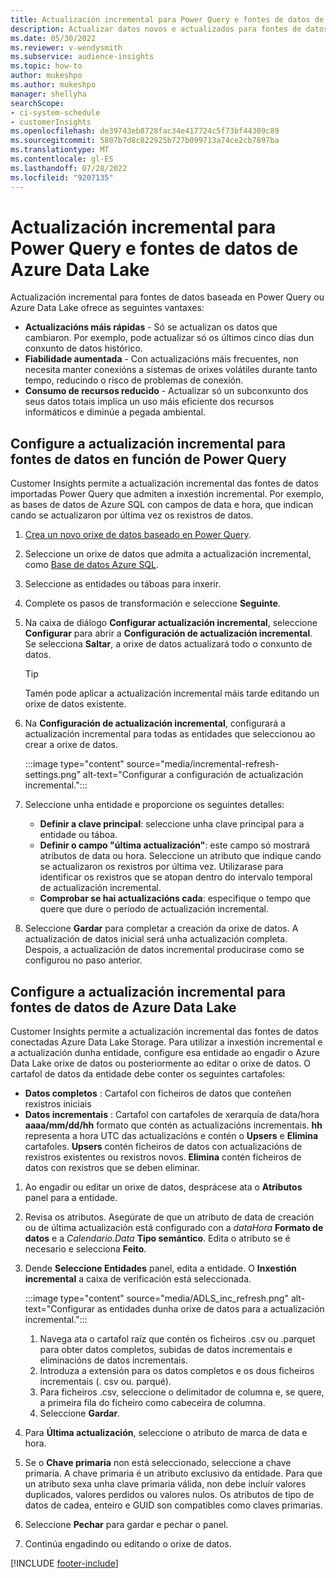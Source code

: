 ```yaml
---
title: Actualización incremental para Power Query e fontes de datos de Azure Data Lake
description: Actualizar datos novos e actualizados para fontes de datos grandes en base a Power Query ou fontes de datos de Azure Data Lake.
ms.date: 05/30/2022
ms.reviewer: v-wendysmith
ms.subservice: audience-insights
ms.topic: how-to
author: mukeshpo
ms.author: mukeshpo
manager: shellyha
searchScope:
- ci-system-schedule
- customerInsights
ms.openlocfilehash: de39743eb8728fac34e417724c5f73bf44309c89
ms.sourcegitcommit: 5807b7d8c822925b727b099713a74ce2cb7897ba
ms.translationtype: MT
ms.contentlocale: gl-ES
ms.lasthandoff: 07/28/2022
ms.locfileid: "9207135"
---
```

# <a name="incremental-refresh-for-power-query-and-azure-data-lake-data-sources"></a>Actualización incremental para Power Query e fontes de datos de Azure Data Lake

Actualización incremental para fontes de datos baseada en Power Query ou Azure Data Lake ofrece as seguintes vantaxes:

- **Actualizacións máis rápidas** - Só se actualizan os datos que cambiaron. Por exemplo, pode actualizar só os últimos cinco días dun conxunto de datos histórico.
- **Fiabilidade aumentada** - Con actualizacións máis frecuentes, non necesita manter conexións a sistemas de orixes volátiles durante tanto tempo, reducindo o risco de problemas de conexión.
- **Consumo de recursos reducido** - Actualizar só un subconxunto dos seus datos totais implica un uso máis eficiente dos recursos informáticos e diminúe a pegada ambiental.

## <a name="configure-incremental-refresh-for-data-sources-based-on-power-query"></a>Configure a actualización incremental para fontes de datos en función de Power Query

Customer Insights permite a actualización incremental das fontes de datos importadas Power Query que admiten a inxestión incremental. Por exemplo, as bases de datos de Azure SQL con campos de data e hora, que indican cando se actualizaron por última vez os rexistros de datos.

1. [Crea un novo orixe de datos baseado en Power Query](connect-power-query.md).

1. Seleccione un orixe de datos que admita a actualización incremental, como [Base de datos Azure SQL](/power-query/connectors/azuresqldatabase).

1. Seleccione as entidades ou táboas para inxerir.

1. Complete os pasos de transformación e seleccione **Seguinte**.

1. Na caixa de diálogo **Configurar actualización incremental**, seleccione **Configurar** para abrir a **Configuración de actualización incremental**. Se selecciona **Saltar**, a orixe de datos actualizará todo o conxunto de datos.
   > [!TIP]
   > Tamén pode aplicar a actualización incremental máis tarde editando un orixe de datos existente.

1. Na **Configuración de actualización incremental**, configurará a actualización incremental para todas as entidades que seleccionou ao crear a orixe de datos.

   :::image type="content" source="media/incremental-refresh-settings.png" alt-text="Configurar a configuración de actualización incremental.":::

1. Seleccione unha entidade e proporcione os seguintes detalles:

   - **Definir a clave principal**: seleccione unha clave principal para a entidade ou táboa.
   - **Definir o campo "última actualización"**: este campo só mostrará atributos de data ou hora. Seleccione un atributo que indique cando se actualizaron os rexistros por última vez. Utilizarase para identificar os rexistros que se atopan dentro do intervalo temporal de actualización incremental.
   - **Comprobar se hai actualizacións cada**: especifique o tempo que quere que dure o período de actualización incremental.

1. Seleccione **Gardar** para completar a creación da orixe de datos. A actualización de datos inicial será unha actualización completa. Despois, a actualización de datos incremental producirase como se configurou no paso anterior.

## <a name="configure-incremental-refresh-for-azure-data-lake-data-sources"></a>Configure a actualización incremental para fontes de datos de Azure Data Lake

Customer Insights permite a actualización incremental das fontes de datos conectadas Azure Data Lake Storage. Para utilizar a inxestión incremental e a actualización dunha entidade, configure esa entidade ao engadir o Azure Data Lake orixe de datos ou posteriormente ao editar o orixe de datos. O cartafol de datos da entidade debe conter os seguintes cartafoles:

- **Datos completos** : Cartafol con ficheiros de datos que conteñen rexistros iniciais
- **Datos incrementais** : Cartafol con cartafoles de xerarquía de data/hora **aaaa/mm/dd/hh** formato que contén as actualizacións incrementais. **hh** representa a hora UTC das actualizacións e contén o **Upsers** e **Elimina** cartafoles. **Upsers** contén ficheiros de datos con actualizacións de rexistros existentes ou rexistros novos. **Elimina** contén ficheiros de datos con rexistros que se deben eliminar.

1. Ao engadir ou editar un orixe de datos, desprácese ata o **Atributos** panel para a entidade.

1. Revisa os atributos. Asegúrate de que un atributo de data de creación ou de última actualización está configurado con a *dataHora* **Formato de datos** e a *Calendario.Data* **Tipo semántico**. Edita o atributo se é necesario e selecciona **Feito**.

1. Dende **Seleccione Entidades** panel, edita a entidade. O **Inxestión incremental** a caixa de verificación está seleccionada.

   :::image type="content" source="media/ADLS_inc_refresh.png" alt-text="Configurar as entidades dunha orixe de datos para a actualización incremental.":::

   1. Navega ata o cartafol raíz que contén os ficheiros .csv ou .parquet para obter datos completos, subidas de datos incrementais e eliminacións de datos incrementais.
   1. Introduza a extensión para os datos completos e os dous ficheiros incrementais (\. csv ou\. parqué).
   1. Para ficheiros .csv, seleccione o delimitador de columna e, se quere, a primeira fila do ficheiro como cabeceira de columna.
   1. Seleccione **Gardar**.

1. Para **Última actualización**, seleccione o atributo de marca de data e hora.

1. Se o **Chave primaria** non está seleccionado, seleccione a chave primaria. A chave primaria é un atributo exclusivo da entidade. Para que un atributo sexa unha clave primaria válida, non debe incluír valores duplicados, valores perdidos ou valores nulos. Os atributos de tipo de datos de cadea, enteiro e GUID son compatibles como claves primarias.

1. Seleccione **Pechar** para gardar e pechar o panel.

1. Continúa engadindo ou editando o orixe de datos.

[!INCLUDE [footer-include](includes/footer-banner.md)]
